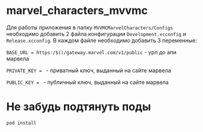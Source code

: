 # marvel_characters_mvvmc

Для работы приложения в папку `MVVMCMarvelCharacters/Configs`
необходимо добавить 2 файла конфигурации `Development.xcconfig` и `Release.xcconfig`.
В каждом файле необходимо добавить 3 переменные:

`BASE_URL = https:/$()/gateway.marvel.com/v1/public` - урл до апи марвела

`PRIVATE_KEY = ` - приватный ключ, выданный на сайте марвела

`PUBLIC_KEY = ` - публичный ключ, выданный на сайте марвела

# Не забудь подтянуть поды
`pod install`
